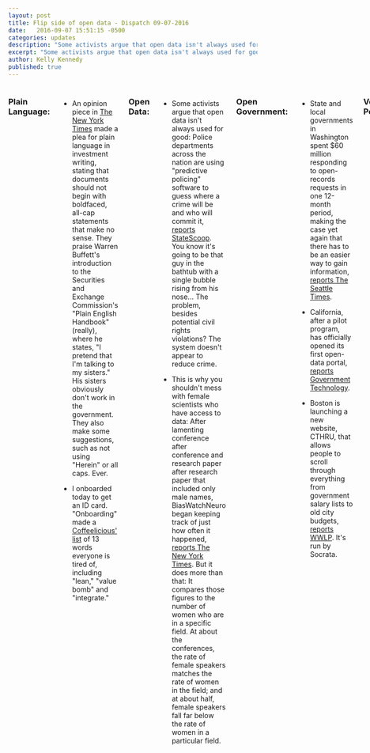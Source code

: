 ```yaml
---
layout: post
title: Flip side of open data - Dispatch 09-07-2016
date:   2016-09-07 15:51:15 -0500
categories: updates
description: "Some activists argue that open data isn't always used for good: Police departments across the nation are using predictive policing software to guess where a crime will be and who will commit it.."
excerpt: "Some activists argue that open data isn't always used for good: Police departments across the nation are using predictive policing software to guess where a crime will be and who will commit it.."
author: Kelly Kennedy
published: true
---
```

<div class="row"><div class="small-12 medium-11 medium-centered columns" markdown="1">

### Plain Language:

-  An opinion piece in [The New York Times](http://www.nytimes.com/2016/09/02/business/dealbook/a-plea-for-plain-english-in-financial-documents.html) made a plea for plain language in investment writing, stating that documents should not begin with boldfaced, all-cap statements that make no sense. They praise Warren Buffett's introduction to the Securities and Exchange Commission's "Plain English Handbook" (really), where he states,
"I pretend that I'm talking to my sisters." His sisters obviously don't work in the government. They also make some suggestions, such as not using "Herein" or all caps. Ever.

-  I onboarded today to get an ID card. "Onboarding" made a [Coffeelicious'
list](https://medium.com/the-coffeelicious/13-more-words-that-everyone-is-tired-of-1f45adcfdba7#) of 13 words everyone is tired of, including "lean," "value bomb" and "integrate."

### Open Data:

-  Some activists argue that open data isn't always used for good: Police departments across the nation are using "predictive policing" software to guess where a crime will be and who will commit it, [reports StateScoop](http://statescoop.com/as-predictive-policing-data-tools-spread-nationwide-civil-rights-advocates-sound-the-alarm).
You know it's going to be that guy in the bathtub with a single bubble rising from his nose... The problem, besides potential civil rights violations? The system doesn't appear to reduce crime.

-  This is why you shouldn't mess with female scientists who have access to data: After lamenting conference after conference and research paper after research paper that included only male names, BiasWatchNeuro began keeping track of just how often it happened, [reports The New York Times](http://www.nytimes.com/2016/09/06/science/gender-bias-scientific-conferences.html). But it does more than that: It compares those figures to the number of women who are in a specific field. At about the conferences, the rate of
female speakers matches the rate of women in the field; and at about half, female speakers fall far below the rate of women in a particular field.

### Open Government:

-  State and local governments in Washington spent $60 million responding to open-records requests in one 12-month period, making the case yet again that there has to be an easier way to gain information, [reports The Seattle Times](http://www.seattletimes.com/seattle-news/politics/public-records-requests-a-costly-cornerstone-of-democracy-60m-over-12-months/).


-  California, after a pilot program, has officially opened its first open-data portal, [reports Government Technology](http://www.govtech.com/civic/This-Week-in-Civic-Tech-Calif-Finalizes-Open-Data-Portal-Kansas-City-Reveals-Startup-Partners.html).


-  Boston is launching a new website, CTHRU, that allows people to scroll through everything from government salary lists to old city budgets, [reports WWLP](http://wwlp.com/2016/09/05/cthru-aims-to-unlock-potential-of-open-data-in-state-government/). It's run by Socrata.

### Vet Politics:

-  Months after Veterans Affairs Secretary Bob McDonald asked for money to address issues at VA, he was back at Congress to plead with lawmakers to pass the 2017 budget, [reports Military Times](http://www.militarytimes.com/articles/mcdonald-letter-congress-action?utm_source=3DSailthru&utm_medium=3Demail&utm_campaign=3DMilitary%20EBB%209-1-16&utm_term=3DEditorial%20-%20Military%20-%20Early%20Bird%20Brief).

### Vet Love:

-  The Veterans' unemployment rate has dipped back down below 5 percent, [reports Military Times](http://www.militarytimes.com/articles/it-was-a-hot-august-for-post-9-11-vet-employment?utm_source=3DSailthru&utm_medium=3Demail&utm_campaign=3DMilitary%20EBB%209-6-16&utm_term=3DEditorial%20-%20Military%20-%20Early%20Bird%20Brief).

### What we're reading:

-  Companies considered to have the best workplace cultures say there are still things they would have done differently, [writes Product Hunt for Medium](https://medium.com/product-hunt/how-the-best-companies-build-their-cultures-afb701757976#.inz127j8k). For example, Buffer would have talked about its values on day one, rather than waiting until it had 100 employees. And, the CEO of Timshel
says it's important to continue to talk about those values.
